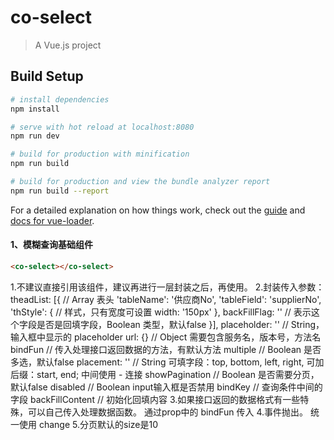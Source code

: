 # co-select

> A Vue.js project

## Build Setup

``` bash
# install dependencies
npm install

# serve with hot reload at localhost:8080
npm run dev

# build for production with minification
npm run build

# build for production and view the bundle analyzer report
npm run build --report
```

For a detailed explanation on how things work, check out the [guide](http://vuejs-templates.github.io/webpack/) and [docs for vue-loader](http://vuejs.github.io/vue-loader).


#### 1、模糊查询基础组件
```html
<co-select></co-select>
```
1.不建议直接引用该组件，建议再进行一层封装之后，再使用。
2.封装传入参数：
  theadList: [{ // Array 表头
     'tableName': '供应商No',
     'tableField': 'supplierNo',
     'thStyle': { // 样式，只有宽度可设置
        width: '150px'
     },
     backFillFlag: '' // 表示这个字段是否是回填字段，Boolean 类型，默认false
  }],
  placeholder: '' // String，输入框中显示的 placeholder
  url: {} // Object 需要包含服务名，版本号，方法名
  bindFun // 传入处理接口返回数据的方法，有默认方法
  multiple // Boolean 是否多选，默认false
  placement: '' // String 可填字段：top, bottom, left, right, 可加后缀：start, end; 中间使用 - 连接
  showPagination  // Boolean 是否需要分页，默认false
  disabled  // Boolean input输入框是否禁用
  bindKey // 查询条件中间的字段
  backFillContent // 初始化回填内容
3.如果接口返回的数据格式有一些特殊，可以自己传入处理数据函数。 通过prop中的 bindFun 传入
4.事件抛出。 统一使用 change
5.分页默认的size是10
```
